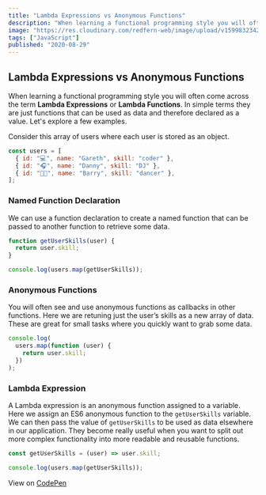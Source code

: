 ```yaml
---
title: "Lambda Expressions vs Anonymous Functions"
description: "When learning a functional programming style you will often come across the term Lambda Expressions or Lambda Functions. In simple terms they are just functions that can be used as data and therefore declared as a value. Let's explore a few examples."
image: "https://res.cloudinary.com/redfern-web/image/upload/v1599832342/redfern-dev/png/js.png"
tags: ["JavaScript"]
published: "2020-08-29"
---
```


## Lambda Expressions vs Anonymous Functions

When learning a functional programming style you will often come across the term **Lambda Expressions** or **Lambda Functions**. In simple terms they are just functions that can be used as data and therefore declared as a value. Let's explore a few examples.

Consider this array of users where each user is stored as an object.

```js
const users = [
  { id: "💻", name: "Gareth", skill: "coder" },
  { id: "🎧", name: "Danny", skill: "DJ" },
  { id: "🕺🏼", name: "Barry", skill: "dancer" },
];
```

### Named Function Declaration

We can use a function declaration to create a named function that can be passed to another function to retrieve some data.

```js
function getUserSkills(user) {
  return user.skill;
}

console.log(users.map(getUserSkills));
```

### Anonymous Functions

You will often see and use anonymous functions as callbacks in other functions. Here we are retuning just the user’s skills as a new array of data. These are great for small tasks where you quickly want to grab some data.

```js
console.log(
  users.map(function (user) {
    return user.skill;
  })
);
```

### Lambda Expression

A Lambda expression is an anonymous function assigned to a variable. Here we assign an ES6 anonymous function to the `getUserSkills` variable. We can then pass the value of `getUserSkills` to be used as data elsewhere in our application. They become really useful when you want to split out more complex functionality into more readable and reusable functions.

```js
const getUserSkills = (user) => user.skill;

console.log(users.map(getUserSkills));
```

View on [CodePen](https://codepen.io/garethredfern/pen/JjXJWgK)

